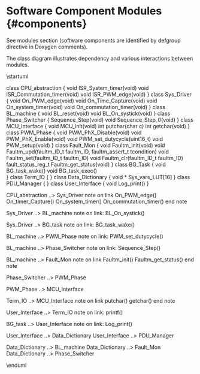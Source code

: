 # Software Component Modules {#components}

See modules section (software components are identified by defgroup directive in Doxygen comments).

The class diagram illustrates dependency and various interactions between modules.

\startuml

class           CPU_abstraction {
  void ISR_System_timer(void)
  void ISR_Commutation_timer(void)
  void ISR_PWM_edge(void)
}
class           Sys_Driver {
  void On_PWM_edge(void)
  void On_Time_Capture(void)
  void On_system_timer(void)
  void On_commutation_timer(void)
}
class           BL_machine {
  void BL_reset(void)
  void BL_On_systick(void)
}
class           Phase_Switcher {
  Sequence_Step(void)
  void Sequence_Step_0(void)
}
class           MCU_Interface {
  void MCU_init(void)
  int putchar(char c)
  int getchar(void)
}
class           PWM_Phase {
  void PWM_PhX_Disable(void)
  void PWM_PhX_Enable(void)
  void PWM_set_dutycycle(uint16_t)
  void PWM_setup(void)
}
class           Fault_Mon {
  void Faultm_init(void)
  void Faultm_upd(faultm_ID_t faultm_ID, faultm_assert_t tcondition)
  void Faultm_set(faultm_ID_t faultm_ID)
  void Faultm_clr(faultm_ID_t faultm_ID)
  fault_status_reg_t Faultm_get_status(void)
}
class           BG_Task {
  void BG_task_wake()
  void BG_task_exec()  
}
class           Term_IO {
}
class           Data_Dictionary {
    void * Sys_vars_LUT[16]
}
class           PDU_Manager {
}
class           User_Interface {
  void Log_print()
}

CPU_abstraction ..> Sys_Driver
note on link
  On_PWM_edge()
  On_timer_Capture()
  On_system_timer()
  On_commutation_timer()
end note

Sys_Driver ..> BL_machine
note on link: BL_On_systick()

Sys_Driver ..> BG_task
note on link: BG_task_wake()

BL_machine ..> PWM_Phase
note on link: PWM_set_dutycycle()

BL_machine ..> Phase_Switcher
note on link: Sequence_Step()

BL_machine ..> Fault_Mon
note on link
    Faultm_init()
    Faultm_get_status()	
end note

Phase_Switcher ..> PWM_Phase

PWM_Phase ..> MCU_Interface

Term_IO ..> MCU_Interface
note on link
  putchar()
  getchar()
end note 

User_Interface ..> Term_IO
note on link: printf()

BG_task ..> User_Interface
note on link: Log_print()

User_Interface ..> Data_Dictionary
User_Interface ..> PDU_Manager

Data_Dictionary ..> BL_machine
Data_Dictionary ..> Fault_Mon
Data_Dictionary ..> Phase_Switcher

\enduml

